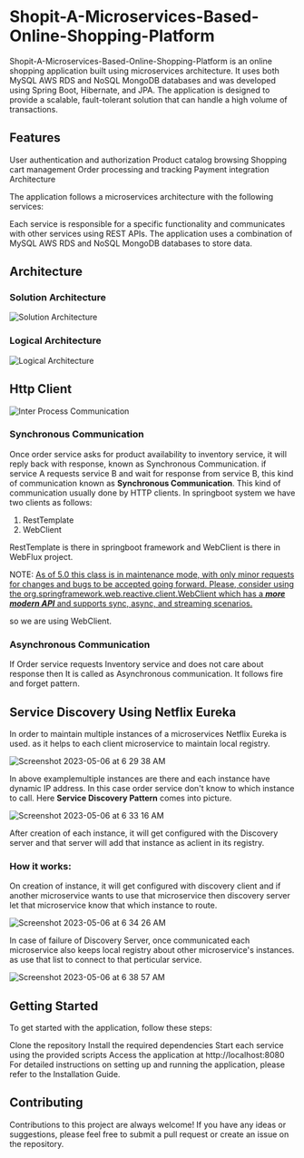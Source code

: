 # Shopit-A-Microservices-Based-Online-Shopping-Platform

Shopit-A-Microservices-Based-Online-Shopping-Platform is an online shopping application built using microservices architecture. It uses both MySQL AWS RDS and NoSQL MongoDB databases and was developed using Spring Boot, Hibernate, and JPA. The application is designed to provide a scalable, fault-tolerant solution that can handle a high volume of transactions.

## Features

User authentication and authorization
Product catalog browsing
Shopping cart management
Order processing and tracking
Payment integration
Architecture

The application follows a microservices architecture with the following services:


Each service is responsible for a specific functionality and communicates with other services using REST APIs. The application uses a combination of MySQL AWS RDS and NoSQL MongoDB databases to store data.

## Architecture

### Solution Architecture

![Solution Architecture](https://user-images.githubusercontent.com/60222871/235648774-543b4f4d-1ba8-425d-a9e7-d2d53b7d9f54.png)

### Logical Architecture

![Logical Architecture](https://user-images.githubusercontent.com/60222871/235648813-0b644998-c60a-4223-975d-31576195e144.png)

## Http Client

![Inter Process Communication](https://user-images.githubusercontent.com/60222871/235648842-f29b147d-8646-4096-bc65-94021ce0258c.png)

### Synchronous Communication

Once order service asks for product availability to inventory service, it will reply back with response, known as Synchronous Communication.
if service A requests service B and wait for response from service B, this kind of communication known as **Synchronous Communication**.
This kind of communication usually done by HTTP clients. In springboot system we have two clients as follows:

1. RestTemplate
2. WebClient

RestTemplate is there in springboot framework and WebClient is there in WebFlux project.

NOTE: [As of 5.0 this class is in maintenance mode, with only minor requests for changes and bugs to be accepted going forward. Please, consider using the org.springframework.web.reactive.client.WebClient which has a **_more modern API_** and supports sync, async, and streaming scenarios.](https://docs.spring.io/spring-framework/docs/current/javadoc-api/org/springframework/web/client/RestTemplate.html)

so we are using WebClient.


### Asynchronous Communication

If Order service requests Inventory service and does not care about response then It is called as Asynchronous communication. It follows fire and forget pattern.

## Service Discovery Using Netflix Eureka

In order to maintain multiple instances of a microservices Netflix Eureka is used. as it helps to each client microservice to maintain local registry.

![Screenshot 2023-05-06 at 6 29 38 AM](https://user-images.githubusercontent.com/60222871/236623539-5add7e23-6370-41cb-84b2-a58d97b5d75f.png)

In above examplemultiple instances are there and each instance have dynamic IP address. In this case order service don't know to which instance to call. Here **Service Discovery Pattern** comes into picture.

![Screenshot 2023-05-06 at 6 33 16 AM](https://user-images.githubusercontent.com/60222871/236623675-5f8fc695-b461-4ecc-b392-3b2ea47f38de.png)

After creation of each instance, it will get configured with the Discovery server and that server will add that instance as aclient in its registry.


### How it works:

On creation of instance, it will get configured with discovery client and if another microservice wants to use that microservice then discovery server let that microservice know that which instance to route.

![Screenshot 2023-05-06 at 6 34 26 AM](https://user-images.githubusercontent.com/60222871/236623775-04762b18-f94f-4817-a9f2-f712d37325e4.png)

In case of failure of Discovery Server, once communicated each microservice also keeps local registry about other microservice's instances.
as use that list to connect to that perticular service.

![Screenshot 2023-05-06 at 6 38 57 AM](https://user-images.githubusercontent.com/60222871/236624024-91cdb7f2-3f9d-4ff1-b9c7-3ab980a813e6.png)


## Getting Started

To get started with the application, follow these steps:

Clone the repository
Install the required dependencies
Start each service using the provided scripts
Access the application at http://localhost:8080
For detailed instructions on setting up and running the application, please refer to the Installation Guide.

## Contributing

Contributions to this project are always welcome! If you have any ideas or suggestions, please feel free to submit a pull request or create an issue on the repository.

